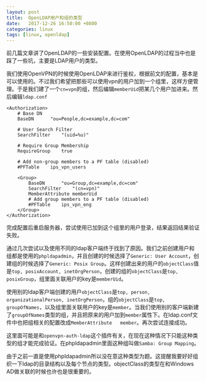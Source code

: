 ```yaml
---
layout: post
title:  OpenLDAP用户和组的类型
date:   2017-12-26 16:50:00 +0800
categories: linux
tags: [linux, openldap]
---
```


前几篇文章讲了OpenLDAP的一些安装配置。在使用OpenLDAP的过程当中也是踩了一些坑，主要是LDAP用户的类型。

我们使用OpenVPN的时候使用OpenLDAP来进行鉴权，根据前文的配置，基本是可以使用的。不过我们希望把那些可以使用vpn的用户加到一个组里，这样方便管理。于是我们建了一个`cn=vpn`的组，然后编辑`memberUid`把某几个用户加进来。然后编辑`ldap.conf`

	<Authorization>
		# Base DN
		BaseDN		"ou=People,dc=example,dc=com"

		# User Search Filter
		SearchFilter	"(uid=%u)"

		# Require Group Membership
		RequireGroup	true

		# Add non-group members to a PF table (disabled)
		#PFTable	ips_vpn_users

		<Group>
			BaseDN		"ou=Group,dc=example,dc=com"
			SearchFilter	"(cn=vpn)"
			MemberAttribute	memberUid
			# Add group members to a PF table (disabled)
			#PFTable	ips_vpn_eng
		</Group>
	</Authorization>

完成配置后重启服务器，尝试使用已加到这个组里的用户登录，结果返回结果验证失败。

通过几次尝试以及使用不同的ldap客户端终于找到了原因。我们之前创建用户和组都是使用的`phpldapadmin`，并且创建的时候选择了`Generic: User Account`，创建组的时候选择了`Generic: Posix Group`。这样创建出来的用户的`objectClass`值是`top, posixAccount, inetOrgPerson`，创建的组的`objectClass`是`top, posixGroup`，组里面关联用户的key是`memberUid`。

使用别的ldap客户端创建的用户`objectClass`是`top, person, organizationalPerson, inetOrgPerson`，组的`objectClass`是`top, groupOfNames`，以及组里面关联用户的key是`member`。当我们使用别的客户端新建了`groupOfNames`类型的组，并且把原来的用户加到`member`属性下。在ldap.conf文件中也把组相关的配置改成`MemberAttribute	member`。再次尝试连接成功。

这里面可能是和`openvpn-auth-ldap`这个插件有关，在现在这种情况下只能这种类型的组才能完成验证。在phpldapadmin里面这种组叫做`Samba: Group Mapping`。

由于之前一直是使用phpldapadmin所以没在意这种类型为题。这提醒我要好好组织一下ldap的目录结构以及每个节点的类型。objectClass的类型在和Windows AD做关联的时候也许也是很重要的。


